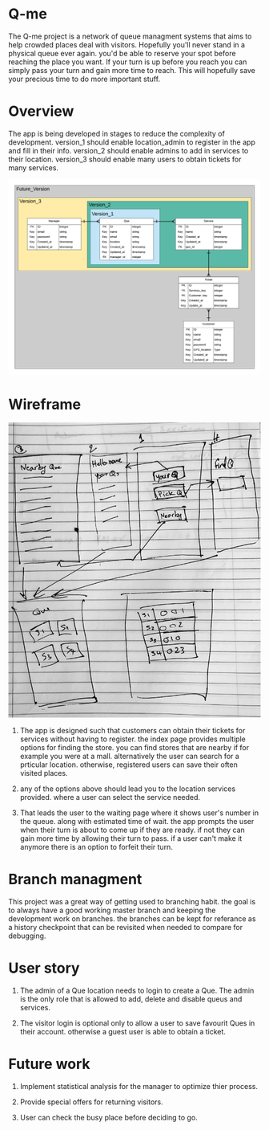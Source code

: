 # Q-me

The Q-me project is a network of queue managment systems that aims to help crowded places deal with visitors. Hopefully you'll never stand in a physical queue ever again. you'd be able to reserve your spot before reaching the place you want. If your turn is up before you reach you can simply pass your turn and gain more time to reach. This will hopefully save your precious time to do more important stuff.

# Overview

The app is being developed in stages to reduce the complexity of development. version_1 should enable location_admin to register in the app and fill in their info. version_2 should enable admins to add in services to their location. version_3 should enable many users to obtain tickets for many services.

![alt text](readme_files/Q-me_ERD_3.png)

# Wireframe

![alt text](readme_files/wireframe.JPG)

1. The app is designed such that customers can obtain their tickets for services without having to register. the index page provides multiple options for finding the store. you can find stores that are nearby if for example you were at a mall. alternatively the user can search for a prticular location. otherwise, registered users can save their often visited places.

2. any of the options above should lead you to the location services provided. where a user can select the service needed.

3. That leads the user to the waiting page where it shows user's number in the queue. along with estimated time of wait. the app prompts the user when their turn is about to come up if they are ready. if not they can gain more time by allowing their turn to pass. if a user can't make it anymore there is an option to forfeit their turn.

# Branch managment

This project was a great way of getting used to branching habit. the goal is to always have a good working master branch and keeping the development work on branches. the branches can be kept for referance as a history checkpoint that can be revisited when needed to compare for debugging.

# User story

1. The admin of a Que location needs to login to create a Que. The admin is the only role that is allowed to add, delete and disable queus and services.

2. The visitor login is optional only to allow a user to save favourit Ques in their account. otherwise a guest user is able to obtain a ticket.

# Future work

1. Implement statistical analysis for the manager to optimize thier process.

2. Provide special offers for returning visitors.

3. User can check the busy place before deciding to go.